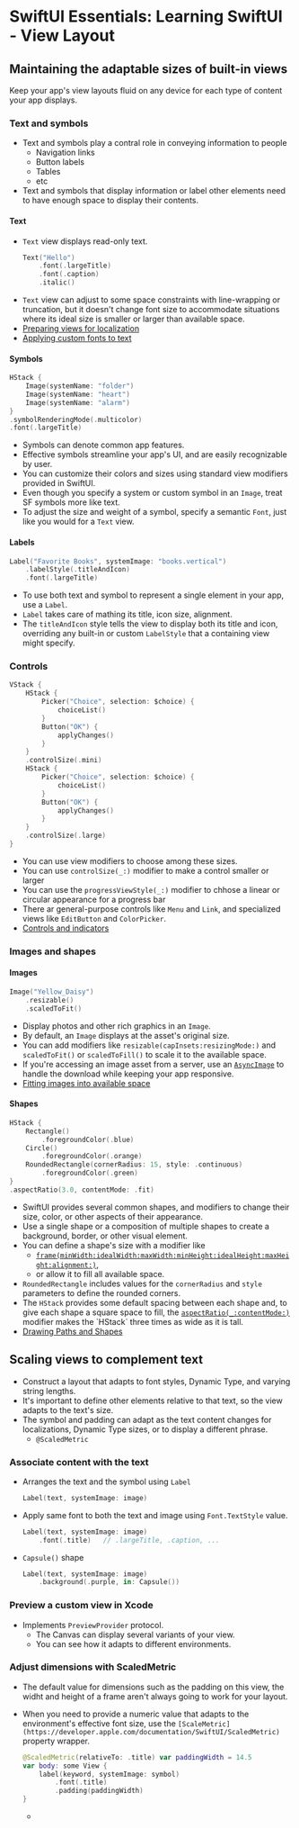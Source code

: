 # SwiftUI Essentials: Learning SwiftUI - View Layout

## Maintaining the adaptable sizes of built-in views

Keep your app's view layouts fluid on any device for each type of content your app displays.

### Text and symbols

- Text and symbols play a contral role in conveying information to people
    - Navigation links
    - Button labels
    - Tables
    - etc
- Text and symbols that display information or label other elements need to have enough space to display their contents.

#### Text

- `Text` view displays read-only text.
    ```swift
    Text("Hello")
        .font(.largeTitle)
        .font(.caption)
        .italic()
    ```
- `Text` view can adjust to some space constraints with line-wrapping or truncation, but it doesn't change font size to accommodate situations where its ideal size is smaller or larger than available space.
- [Preparing views for localization](https://developer.apple.com/documentation/SwiftUI/Preparing-Views-for-Localization)
- [Applying custom fonts to text](https://developer.apple.com/documentation/SwiftUI/Applying-Custom-Fonts-to-Text)

#### Symbols

```swift
HStack {
    Image(systemName: "folder")
    Image(systemName: "heart")
    Image(systemName: "alarm")
}
.symbolRenderingMode(.multicolor)
.font(.largeTitle)
```

- Symbols can denote common app features.
- Effective symbols streamline your app's UI, and are easily recognizable by user.
- You can customize their colors and sizes using standard view modifiers provided in SwiftUI.
- Even though you specify a system or custom symbol in an `Image`, treat SF symbols more like text.
- To adjust the size and weight of a symbol, specify a semantic `Font`, just like you would for a `Text` view.

#### Labels

```swift
Label("Favorite Books", systemImage: "books.vertical")
    .labelStyle(.titleAndIcon)
    .font(.largeTitle)
```

- To use both text and symbol to represent a single element in your app, use a `Label`.
- `Label` takes care of mathing its title, icon size, alignment.
- The `titleAndIcon` style tells the view to display both its title and icon, overriding any built-in or custom `LabelStyle` that a containing view might specify.

### Controls

```swift
VStack {
    HStack {
        Picker("Choice", selection: $choice) {
            choiceList()
        }
        Button("OK") {
            applyChanges()
        }
    }
    .controlSize(.mini)
    HStack {
        Picker("Choice", selection: $choice) {
            choiceList()
        }
        Button("OK") {
            applyChanges()
        }
    }
    .controlSize(.large)
}
```

- You can use view modifiers to choose among these sizes.
- You can use `controlSize(_:)` modifier to make a control smaller or larger
- You can use the `progressViewStyle(_:)` modifier to chhose a linear or circular appearance for a progress bar
- There ar general-purpose controls like `Menu` and `Link`, and specialized views like `EditButton` and `ColorPicker`.
- [Controls and indicators](https://developer.apple.com/documentation/SwiftUI/Controls-and-indicators)

### Images and shapes

#### Images

```swift
Image("Yellow_Daisy")
    .resizable()
    .scaledToFit()
```

- Display photos and other rich graphics in an `Image`.
- By default, an `Image` displays at the asset's original size.
- You can add modifiers like `resizable(capInsets:resizingMode:)` and `scaledToFit()` or `scaledToFill()` to scale it to the available space.
- If you're accessing an image asset from a server, use an [`AsyncImage`](https://developer.apple.com/documentation/SwiftUI/AsyncImage) to handle the download while keeping your app responsive.
- [Fitting images into available space](https://developer.apple.com/documentation/SwiftUI/Fitting-Images-into-Available-Space)

#### Shapes

```swift
HStack {
    Rectangle()
        .foregroundColor(.blue)
    Circle()
        .foregroundColor(.orange)
    RoundedRectangle(cornerRadius: 15, style: .continuous)
        .foregroundColor(.green)
}
.aspectRatio(3.0, contentMode: .fit)
```

- SwiftUI provides several common shapes, and modifiers to change their size, color, or other aspects of their appearance.
- Use a single shape or a composition of multiple shapes to create a background, border, or other visual element.
- You can define a shape's size with a modifier like
    - [`frame(minWidth:idealWidth:maxWidth:minHeight:idealHeight:maxHeight:alignment:)`](https://developer.apple.com/documentation/SwiftUI/View/frame(minWidth:idealWidth:maxWidth:minHeight:idealHeight:maxHeight:alignment:)),
    - or allow it to fill all available space.
- `RoundedRectangle` includes values for the `cornerRadius` and `style` parameters to define the rounded corners.
- The `HStack` provides some default spacing between each shape and, to give each shape a square space to fill, the [`aspectRatio(_:contentMode:)`](https://developer.apple.com/documentation/SwiftUI/View/aspectRatio(_:contentMode:)-6j7xz) modifier makes the `HStack` three times as wide as it is tall.
- [Drawing Paths and Shapes](https://developer.apple.com/tutorials/SwiftUI/drawing-paths-and-shapes)

## Scaling views to complement text

- Construct a layout that adapts to font styles, Dynamic Type, and varying string lengths.
- It's important to define other elements relative to that text, so the view adapts to the text's size.
- The symbol and padding can adapt as the text content changes for localizations, Dynamic Type sizes, or to display a different phrase.
    - `@ScaledMetric`

### Associate content with the text

- Arranges the text and the symbol using `Label`
    ```swift
    Label(text, systemImage: image)
    ```
- Apply same font to both the text and image using `Font.TextStyle` value.
    ```swift
    Label(text, systemImage: image)
        .font(.title)   // .largeTitle, .caption, ...
    ```
- `Capsule()` shape
    ```swift
    Label(text, systemImage: image)
        .background(.purple, in: Capsule())
    ```

### Preview a custom view in Xcode

- Implements `PreviewProvider` protocol.
    - The Canvas can display several variants of your view.
    - You can see how it adapts to different environments.

### Adjust dimensions with ScaledMetric

- The default value for dimensions such as the padding on this view, the widht and height of a frame aren't always going to work for your layout.
- When you need to provide a numeric value that adapts to the environment's effective font size, use the `[ScaleMetric](https://developer.apple.com/documentation/SwiftUI/ScaledMetric)` property wrapper.
    ```swift
    @ScaledMetric(relativeTo: .title) var paddingWidth = 14.5
    var body: some View {
        label(keyword, systemImage: symbol)
            .font(.title)
            .padding(paddingWidth)
    }
    ```

    - 
